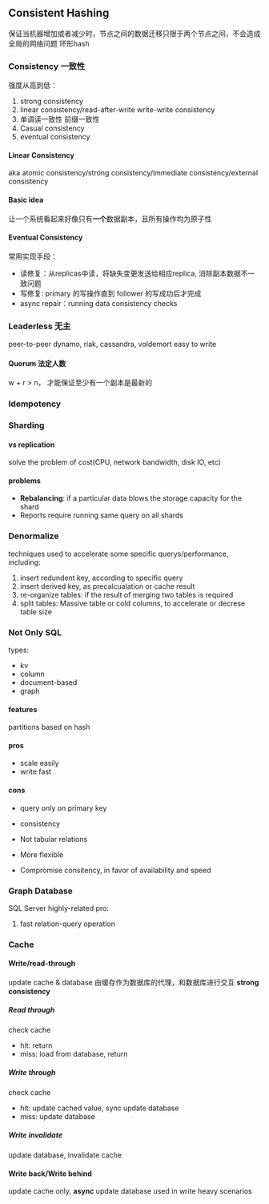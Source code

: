 
## Consistent Hashing
保证当机器增加或者减少时，节点之间的数据迁移只限于两个节点之间，不会造成全局的网络问题
环形hash


### Consistency 一致性

强度从高到低：
1. strong consistency
2. linear consistency/read-after-write    write-write consistency
3. 单调读一致性 前缀一致性 
4. Casual consistency
5. eventual consistency

#### Linear Consistency
aka atomic consistency/strong consistency/immediate consistency/external consistency
#### Basic idea
让一个系统看起来好像只有**一个**数据副本，且所有操作均为原子性


#### Eventual Consistency

常用实现手段：
* 读修复：从replicas中读，将缺失变更发送给相应replica, 消除副本数据不一致问题
* 写修复:  primary 的写操作直到 follower 的写成功后才完成
* async repair：running data consistency checks




### Leaderless 无主
peer-to-peer
dynamo, riak, cassandra, voldemort
easy to write

#### Quorum 法定人数
w + r > n， 才能保证至少有一个副本是最新的


### Idempotency


### Sharding
#### vs replication
solve the problem of cost(CPU, network bandwidth, disk IO, etc)

#### problems
* **Rebalancing**:  if a particular data blows the storage capacity for the shard
* Reports require running same query on all shards


### Denormalize
techniques used to accelerate some specific querys/performance, including:
1. insert redundent key, according to specific query
2. insert derived key, as precalcualation or cache result
3. re-organize tables: if the result of merging two tables is required
4. split tables: Massive table or cold columns, to accelerate or decrese table size


### Not Only SQL
types:
* kv
* column
* document-based
* graph


#### features
partitions based on hash

#### pros
* scale easily 
* write fast



#### cons
* query only on primary key
* consistency



* Not tabular relations
* More flexible
* Compromise consitency, in favor of availability and speed

### Graph Database
SQL Server
highly-related
pro:
1. fast relation-query operation


### Cache
#### Write/read-through
update cache & database
由缓存作为数据库的代理，和数据库进行交互
**strong consistency**
##### Read through
check cache
* hit: return
* miss: load from database, return
##### Write through
check cache
* hit: update cached value, sync update database
* miss: update database

##### Write invalidate
update database, invalidate cache


#### Write back/Write behind
update cache only, **async** update database
used in write heavy scenarios


